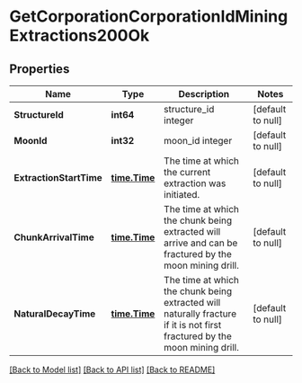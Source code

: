 # GetCorporationCorporationIdMiningExtractions200Ok

## Properties
Name | Type | Description | Notes
------------ | ------------- | ------------- | -------------
**StructureId** | **int64** | structure_id integer | [default to null]
**MoonId** | **int32** | moon_id integer | [default to null]
**ExtractionStartTime** | [**time.Time**](time.Time.md) | The time at which the current extraction was initiated.  | [default to null]
**ChunkArrivalTime** | [**time.Time**](time.Time.md) | The time at which the chunk being extracted will arrive and can be fractured by the moon mining drill.  | [default to null]
**NaturalDecayTime** | [**time.Time**](time.Time.md) | The time at which the chunk being extracted will naturally fracture if it is not first fractured by the moon mining drill.  | [default to null]

[[Back to Model list]](../README.md#documentation-for-models) [[Back to API list]](../README.md#documentation-for-api-endpoints) [[Back to README]](../README.md)


